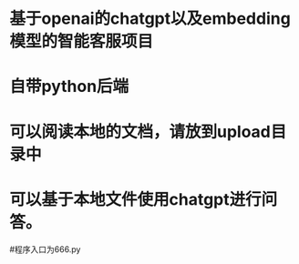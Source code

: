 # 基于openai的chatgpt以及embedding模型的智能客服项目

# 自带python后端

# 可以阅读本地的文档，请放到upload目录中

# 可以基于本地文件使用chatgpt进行问答。
#程序入口为666.py
